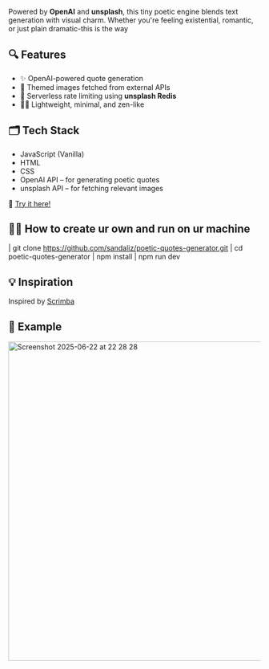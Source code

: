 Powered by **OpenAI** and **unsplash**, this tiny poetic engine blends text generation with visual charm. Whether you're feeling existential, romantic, or just plain dramatic-this is the way

## 🔍 Features

- ✨ OpenAI-powered quote generation  
- 📸 Themed images fetched from external APIs  
- 🧵 Serverless rate limiting using **unsplash Redis**  
- 🧘‍♀️ Lightweight, minimal, and zen-like

## 🗂️ Tech Stack

- JavaScript (Vanilla)
- HTML  
- CSS  
- OpenAI API – for generating poetic quotes  
- unsplash API – for fetching relevant images  

🔗 [Try it here!](https://sandaliz.github.io/poetic-quotes-generator/)

## 🏃‍♀️ How to create ur own and run on ur machine

| git clone https://github.com/sandaliz/poetic-quotes-generator.git
| cd poetic-quotes-generator
| npm install
| npm run dev


## 💡 Inspiration

Inspired by [Scrimba](https://scrimba.com/)

## 📸 Example
<img width="636" alt="Screenshot 2025-06-22 at 22 28 28" src="https://github.com/user-attachments/assets/45da7950-5109-436f-bb58-844dc1c2eaf8" />


